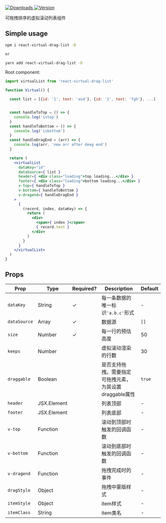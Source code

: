 <p>
  <a href="https://npm-stat.com/charts.html?package=react-virtual-drag-list">
    <img alt="Downloads" src="https://img.shields.io/npm/dm/react-virtual-drag-list.svg">
  </a>
  <a href="https://www.npmjs.com/package/react-virtual-drag-list">
    <img alt="Version" src="https://img.shields.io/npm/v/react-virtual-drag-list.svg"/>
  </a>
</p>

可拖拽排序的虚拟滚动列表组件 



## Simple usage

```bash
npm i react-virtual-drag-list -D

or

yarn add react-virtual-drag-list -D
```

Root component:
```jsx
import virtualList from 'react-virtual-drag-list'

function Virtual() {

  const list = [{id: '1', text: 'asd'}, {id: '2', text: 'fgh'}, ...]


  const handleToTop = () => {
    console.log('istop')
  }
  const handleToBottom = () => {
    console.log('isbottom')
  }
  const handleDragEnd = (arr) => {
    console.log(arr, 'new arr after deag end')
  }

  return (
    <virtualList
      dataKey="id"
      dataSource={ list }
      header={ <div class="loading">top loading...</div> }
      footer={ <div class="loading">bottom loading...</div> }
      v-top={ handleToTop }
      v-bottom={ handleToBottom }
      v-dragend={ handleDragEnd }
    >
      {
        (record, index, dataKey) => {
          return (
            <div>
              <span>{ index }</span>
              { record.text }
            </div>
          )
        }
      }
    </virtualList>
  )
}
```

## Props

|     **Prop**    |  **Type**  | **Required?** | **Description**  |    **Default**   |
|-----------------|------------|------------|------------------|------------------|
| `dataKey`       | String     |   ✓   | 每一条数据的唯一标识`'a.b.c'`形式 | - |
| `dataSource`    | Array      |   ✓   | 数据源            | `[]` |
| `size`          | Number     |   ✓   | 每一行的预估高度  | 50 |
| `keeps`         | Number     |       | 虚拟滚动渲染的行数  | 30 |
| `draggable`     | Boolean    |       | 是否支持拖拽。需要指定可拖拽元素，为其设置draggable属性  | `true` |
| `header`        | JSX.Element|       | 列表顶部            | - |
| `footer`        | JSX.Element|       | 列表底部            | - |
| `v-top`         | Function   |       | 滚动到顶部时触发的回调函数  | - |
| `v-bottom`      | Function   |       | 滚动到底部时触发的回调函数  | - |
| `v-dragend`     | Function   |       | 拖拽完成时的事件  | - |
| `dragStyle`     | Object     |       | 拖拽中蒙版样式  | - |
| `itemStyle`     | Object     |       | item样式  | - |
| `itemClass`     | String     |       | item类名  | - |

